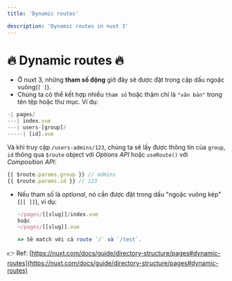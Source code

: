 ```yaml
---
title: 'Dynamic routes'

description: 'Dynamic routes in nuxt 3'
---
```


# :fire: Dynamic routes :fire:

- Ở nuxt 3, những **tham số động** giờ đây sẽ được đặt trong cặp dấu ngoặc vuông(`[ ]`).
- Chúng ta có thể kết hợp nhiều `tham số` hoặc thậm chí là `"văn bản"` trong tên tệp hoặc thư mục. Ví dụ:

```javascript
-| pages/
---| index.vue
---| users-[group]/
-----| [id].vue
```

Và khi truy cập `/users-admins/123`, chúng ta sẽ lấy được thông tin của `group`, `id` thông qua `$route` object với _Options API_ hoặc `useRoute()` với _Composition API_:

```javascript
{{ $route.params.group }} // admins
{{ $route.params.id }} // 123
```

- Nếu tham số là _optional_, nó cần được đặt trong dấu "ngoặc vuông kép" (`[[ ]]`), ví dụ:

  ```javascript
  ~/pages/[[slug]]/index.vue
  hoặc
  ~/pages/[[slug]].vue

  => Sẽ match với cả route `/` và `/test`.
  ```

:point_right: Ref: [https://nuxt.com/docs/guide/directory-structure/pages#dynamic-routes](https://nuxt.com/docs/guide/directory-structure/pages#dynamic-routes)
